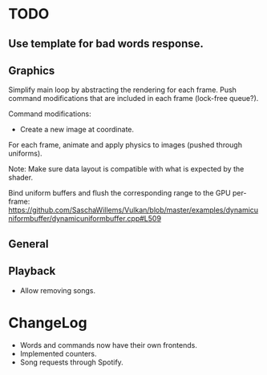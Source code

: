 # TODO

## Use template for bad words response.

## Graphics

Simplify main loop by abstracting the rendering for each frame.
Push command modifications that are included in each frame (lock-free queue?).

Command modifications:
* Create a new image at coordinate.

For each frame, animate and apply physics to images (pushed through uniforms).

Note: Make sure data layout is compatible with what is expected by the shader.

Bind uniform buffers and flush the corresponding range to the GPU per-frame:
https://github.com/SaschaWillems/Vulkan/blob/master/examples/dynamicuniformbuffer/dynamicuniformbuffer.cpp#L509

## General

## Playback

* Allow removing songs.

# ChangeLog

* Words and commands now have their own frontends.
* Implemented counters.
* Song requests through Spotify.
